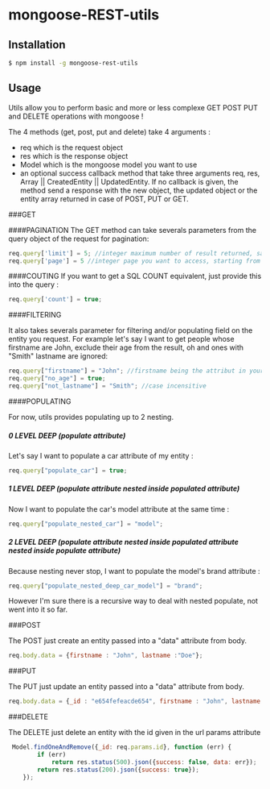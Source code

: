 # mongoose-REST-utils


## Installation
```bash
$ npm install -g mongoose-rest-utils
```

## Usage

Utils allow you to perform basic and more or less complexe GET POST PUT and DELETE operations with mongoose !

The 4 methods (get, post, put and delete) take 4 arguments : 

- req which is the request object
- res which is the response object
- Model which is the mongoose model you want to use
- an optional success callback method that take three arguments req, res, Array || CreatedEntity || UpdatedEntity. If no callback is given, the method send a response with the new object, the updated object or the entity array returned in case of POST, PUT or GET.

###GET

####PAGINATION
The GET method can take severals parameters from the query object of the request for pagination: 

```javascript
req.query['limit'] = 5; //integer maximum number of result returned, same as SQL's limit
req.query['page'] = 5 //integer page you want to access, starting from 0, each page contains 'limit' result
```

####COUTING
If you want to get a SQL COUNT equivalent, just provide this into the query : 

```javascript
req.query['count'] = true;
```

####FILTERING

It also takes severals parameter for filtering and/or populating field on the entity you request. For example let's say I want to get people whose firstname are John, exclude their age from the result, oh and ones with "Smith" lastname are ignored: 


```javascript
req.query["firstname"] = "John"; //firstname being the attribut in your model
req.query["no_age"] = true;
req.query["not_lastname"] = "Smith"; //case incensitive
```

####POPULATING

For now, utils provides populating up to 2 nesting.
##### 0 LEVEL DEEP (populate attribute)

Let's say I want to populate a car attribute of my entity : 


```javascript
req.query["populate_car"] = true;
```
##### 1 LEVEL DEEP (populate attribute nested inside populated attribute)
Now I want to populate the car's model attribute at the same time : 


```javascript
req.query["populate_nested_car"] = "model";
```

##### 2 LEVEL DEEP (populate attribute nested inside populated attribute nested inside populate attribute)
Because nesting never stop, I want to populate the model's brand attribute : 

```javascript
req.query["populate_nested_deep_car_model"] = "brand";
```

However I'm sure there is a recursive way to deal with nested populate, not went into it so far.


###POST

The POST just create an entity passed into a "data" attribute from body.
```javascript
req.body.data = {firstname : "John", lastname :"Doe"};
```



###PUT

The PUT just update an entity passed into a "data" attribute from body.
```javascript
req.body.data = {_id : "e654fefeacde654", firstname : "John", lastname :"Doe"};
```



###DELETE

The DELETE just delete an entity with the id given in the url params attribute
```javascript
 Model.findOneAndRemove({_id: req.params.id}, function (err) {
        if (err)
            return res.status(500).json({success: false, data: err});
        return res.status(200).json({success: true});
    });
```
